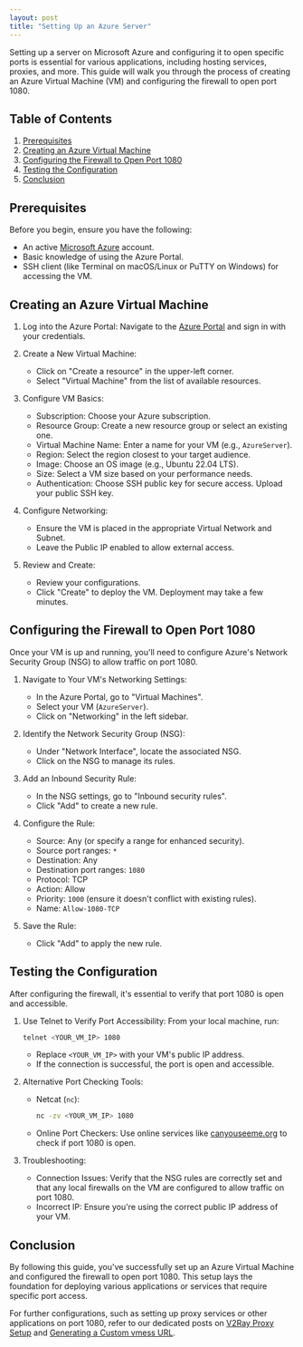```yaml
---
layout: post 
title: "Setting Up an Azure Server"
---
```


Setting up a server on Microsoft Azure and configuring it to open specific ports is essential for various applications, including hosting services, proxies, and more. This guide will walk you through the process of creating an Azure Virtual Machine (VM) and configuring the firewall to open port 1080.

## Table of Contents

1. [Prerequisites](#prerequisites)
2. [Creating an Azure Virtual Machine](#creating-an-azure-virtual-machine)
3. [Configuring the Firewall to Open Port 1080](#configuring-the-firewall-to-open-port-1080)
4. [Testing the Configuration](#testing-the-configuration)
5. [Conclusion](#conclusion)

## Prerequisites

Before you begin, ensure you have the following:

- An active [Microsoft Azure](https://azure.microsoft.com/) account.
- Basic knowledge of using the Azure Portal.
- SSH client (like Terminal on macOS/Linux or PuTTY on Windows) for accessing the VM.

## Creating an Azure Virtual Machine

1. Log into the Azure Portal:
   Navigate to the [Azure Portal](https://portal.azure.com/) and sign in with your credentials.

2. Create a New Virtual Machine:
   - Click on "Create a resource" in the upper-left corner.
   - Select "Virtual Machine" from the list of available resources.
   
3. Configure VM Basics:
   - Subscription: Choose your Azure subscription.
   - Resource Group: Create a new resource group or select an existing one.
   - Virtual Machine Name: Enter a name for your VM (e.g., `AzureServer`).
   - Region: Select the region closest to your target audience.
   - Image: Choose an OS image (e.g., Ubuntu 22.04 LTS).
   - Size: Select a VM size based on your performance needs.
   - Authentication: Choose SSH public key for secure access. Upload your public SSH key.

4. Configure Networking:
   - Ensure the VM is placed in the appropriate Virtual Network and Subnet.
   - Leave the Public IP enabled to allow external access.

5. Review and Create:
   - Review your configurations.
   - Click "Create" to deploy the VM. Deployment may take a few minutes.

## Configuring the Firewall to Open Port 1080

Once your VM is up and running, you'll need to configure Azure's Network Security Group (NSG) to allow traffic on port 1080.

1. Navigate to Your VM's Networking Settings:
   - In the Azure Portal, go to "Virtual Machines".
   - Select your VM (`AzureServer`).
   - Click on "Networking" in the left sidebar.

2. Identify the Network Security Group (NSG):
   - Under "Network Interface", locate the associated NSG.
   - Click on the NSG to manage its rules.

3. Add an Inbound Security Rule:
   - In the NSG settings, go to "Inbound security rules".
   - Click "Add" to create a new rule.

4. Configure the Rule:
   - Source: Any (or specify a range for enhanced security).
   - Source port ranges: `*`
   - Destination: Any
   - Destination port ranges: `1080`
   - Protocol: TCP
   - Action: Allow
   - Priority: `1000` (ensure it doesn't conflict with existing rules).
   - Name: `Allow-1080-TCP`

5. Save the Rule:
   - Click "Add" to apply the new rule.

## Testing the Configuration

After configuring the firewall, it's essential to verify that port 1080 is open and accessible.

1. Use Telnet to Verify Port Accessibility:
   From your local machine, run:

   ```bash
   telnet <YOUR_VM_IP> 1080
   ```

   - Replace `<YOUR_VM_IP>` with your VM's public IP address.
   - If the connection is successful, the port is open and accessible.

2. Alternative Port Checking Tools:
   - Netcat (`nc`):
     ```bash
     nc -zv <YOUR_VM_IP> 1080
     ```
   - Online Port Checkers:
     Use online services like [canyouseeme.org](https://canyouseeme.org/) to check if port 1080 is open.

3. Troubleshooting:
   - Connection Issues: Verify that the NSG rules are correctly set and that any local firewalls on the VM are configured to allow traffic on port 1080.
   - Incorrect IP: Ensure you're using the correct public IP address of your VM.

## Conclusion

By following this guide, you've successfully set up an Azure Virtual Machine and configured the firewall to open port 1080. This setup lays the foundation for deploying various applications or services that require specific port access. 

For further configurations, such as setting up proxy services or other applications on port 1080, refer to our dedicated posts on [V2Ray Proxy Setup](#) and [Generating a Custom vmess URL](#).

